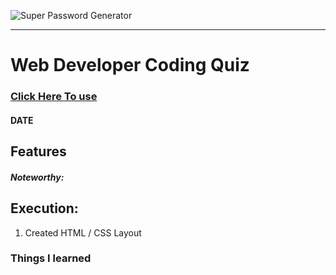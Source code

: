 ![Super Password Generator](preview.png)

---

# Web Developer Coding Quiz

### [Click Here To use ](link)

#### **DATE** 


## Features

##### Noteworthy:


## Execution:
1. Created HTML / CSS Layout

### Things I learned

